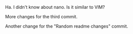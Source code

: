 
Ha. I didn't know about nano. Is it similar to VIM? 

More changes for the third commit. 

Another change for the "Random readme changes" commit. 
